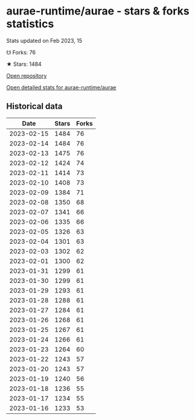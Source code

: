 # aurae-runtime/aurae - stars & forks statistics

Stats updated on Feb 2023, 15

☋ Forks: 76

★ Stars: 1484

[Open repository](https://github.com/aurae-runtime/aurae)

[Open detailed stats for aurae-runtime/aurae](https://reviewgithub.com/rep/aurae-runtime/aurae)

## Historical data
| Date | Stars | Forks |
|------|-------|-------|
| 2023-02-15 | 1484 | 76 | 
| 2023-02-14 | 1484 | 76 | 
| 2023-02-13 | 1475 | 76 | 
| 2023-02-12 | 1424 | 74 | 
| 2023-02-11 | 1414 | 73 | 
| 2023-02-10 | 1408 | 73 | 
| 2023-02-09 | 1384 | 71 | 
| 2023-02-08 | 1350 | 68 | 
| 2023-02-07 | 1341 | 66 | 
| 2023-02-06 | 1335 | 66 | 
| 2023-02-05 | 1326 | 63 | 
| 2023-02-04 | 1301 | 63 | 
| 2023-02-03 | 1302 | 62 | 
| 2023-02-01 | 1300 | 62 | 
| 2023-01-31 | 1299 | 61 | 
| 2023-01-30 | 1299 | 61 | 
| 2023-01-29 | 1293 | 61 | 
| 2023-01-28 | 1288 | 61 | 
| 2023-01-27 | 1284 | 61 | 
| 2023-01-26 | 1268 | 61 | 
| 2023-01-25 | 1267 | 61 | 
| 2023-01-24 | 1266 | 61 | 
| 2023-01-23 | 1264 | 60 | 
| 2023-01-22 | 1243 | 57 | 
| 2023-01-20 | 1243 | 57 | 
| 2023-01-19 | 1240 | 56 | 
| 2023-01-18 | 1236 | 55 | 
| 2023-01-17 | 1234 | 55 | 
| 2023-01-16 | 1233 | 53 | 

